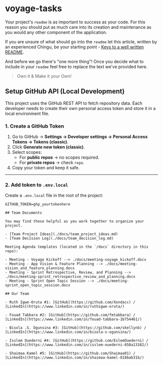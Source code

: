 # voyage-tasks

Your project's `readme` is as important to success as your code. For
this reason you should put as much care into its creation and maintenance
as you would any other component of the application.

If you are unsure of what should go into the `readme` let this article,
written by an experienced Chingu, be your starting point -
[Keys to a well written README](https://tinyurl.com/yk3wubft).

And before we go there's "one more thing"! Once you decide what to include
in your `readme` feel free to replace the text we've provided here.

> Own it & Make it your Own!

## Setup GitHub API (Local Development)

This project uses the GitHub REST API to fetch repository data.
Each developer needs to create their own personal access token and store it in a local environment file.

### 1. Create a GitHub Token

1. Go to GitHub → **Settings → Developer settings → Personal Access Tokens → Tokens (classic)**.
2. Click **Generate new token (classic)**.
3. Select scopes:
   - For **public repos** → no scopes required.
   - For **private repos** → check  `repo`.
4. Copy your token and keep it safe.


---

### 2. Add token to `.env.local`

Create a `.env.local` file in the root of the project:

```env
GITHUB_TOKEN=ghp_yourtokenhere

## Team Documents

You may find these helpful as you work together to organize your project.

- [Team Project Ideas](./docs/team_project_ideas.md)
- [Team Decision Log](./docs/team_decision_log.md)

Meeting Agenda templates (located in the `/docs` directory in this repo):

- Meeting - Voyage Kickoff --> ./docs/meeting-voyage_kickoff.docx
- Meeting - App Vision & Feature Planning --> ./docs/meeting-vision_and_feature_planning.docx
- Meeting - Sprint Retrospective, Review, and Planning --> ./docs/meeting-sprint_retrospective_review_and_planning.docx
- Meeting - Sprint Open Topic Session --> ./docs/meeting-sprint_open_topic_session.docx

## Our Team

- Ruth Igwe-Oruta #1: [GitHub](https://github.com/Xondacc) / [LinkedIn](https://www.linkedin.com/in/ruthigwe-oruta/)

- Fouad Tabbara #2: [GitHub](https://github.com/fmtabbara) / [LinkedIn](https://www.linkedin.com/in/fouad-tabbara-1b754461/)

- Bisola .S. Ogunsina #3: [GitHub](https://github.com/skellynb) / [LinkedIn](https://www.linkedin.com/in/bisola-s-ogunsina/)

- Isslem Ouederni #4: [GitHub](https://github.com/EslemOuederni) / [LinkedIn](https://www.linkedin.com/in/isslem-ouederni-858a13182/)

- Shaimaa Kamel #5: [GitHub](https://github.com/Shaimaa01) / [LinkedIn](https://www.linkedin.com/in/shaimaa-kamel-818bab31b/)
